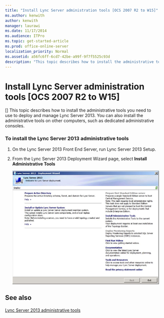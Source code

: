 ```yaml
---
title: "Install Lync Server administration tools [OCS 2007 R2 to W15]"
ms.author: kenwith
author: kenwith
manager: laurawi
ms.date: 11/17/2014
ms.audience: ITPro
ms.topic: get-started-article
ms.prod: office-online-server
localization_priority: Normal
ms.assetid: a56fc6ff-6cd7-42be-a99f-9f7f5525c93d
description: "This topic describes how to install the administrative tools you need to use to deploy and manage Lync Server 2013. You can also install the administrative tools on other computers, such as dedicated administrative consoles."
---
```


# Install Lync Server administration tools [OCS 2007 R2 to W15]
[]
This topic describes how to install the administrative tools you need to use to deploy and manage Lync Server 2013. You can also install the administrative tools on other computers, such as dedicated administrative consoles. 
  
### To install the Lync Server 2013 administrative tools

1. On the Lync Server 2013 Front End Server, run Lync Server 2013 Setup.
    
2. From the Lync Server 2013 Deployment Wizard page, select **Install Administrative Tools**
    
     ![Lync Server 2013 Deployment Wizard, Welcome page](media/migration_lyncserver_config_w15_deploy_wizard.jpg)
  
## See also

#### 

[Lync Server 2013 administrative tools](lync-server-administrative-tools.md)

